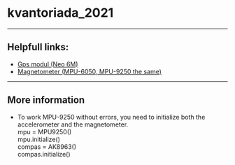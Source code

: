 # kvantoriada_2021
***
## Helpfull links:
- [Gps modul (Neo 6M)](https://sparklers-the-makers.github.io/blog/robotics/use-neo-6m-module-with-raspberry-pi/)   
- [Magnetometer (MPU-6050, MPU-9250 the same)](https://blog.avislab.com/hmc5883l_ru/)  
***
## More information
- To work MPU-9250 without errors, you need to initialize both the accelerometer and the magnetometer.  
mpu = MPU9250()  
mpu.initialize()  
compas = AK8963()  
compas.initialize()

